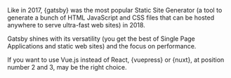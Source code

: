 Like in 2017, {gatsby} was the most popular Static Site Generator (a tool to generate a bunch of HTML JavaScript and CSS files that can be hosted anywhere to serve ultra-fast web sites) in 2018.

Gatsby shines with its versatility (you get the best of Single Page Applications and static web sites) and the focus on performance.

If you want to use Vue.js instead of React, {vuepress} or {nuxt}, at position number 2 and 3, may be the right choice.